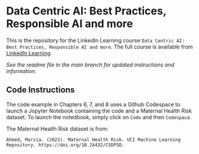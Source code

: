 # Data Centric AI: Best Practices, Responsible AI and more
This is the repository for the LinkedIn Learning course `Data Centric AI: Best Practices, Responsible AI and more`. The full course is available from [LinkedIn Learning][lil-course-url].

_See the readme file in the main branch for updated instructions and information._
## Code Instructions
The code example in Chapters 6, 7, and 8 uses a Github Codespace to launch a Jopyter Notebook containing the code and a Maternal Health Risk dataset. To launch the notedbook, simply click on `Code` and then `Codespace`. 

The Maternal Health Risk dataset is from:

	Ahmed, Marzia. (2023). Maternal Health Risk. UCI Machine Learning Repository. https://doi.org/10.24432/C5DP5D.

[0]: # (Replace these placeholder URLs with actual course URLs)

[lil-course-url]: https://www.linkedin.com/learning/
[lil-thumbnail-url]: http://

